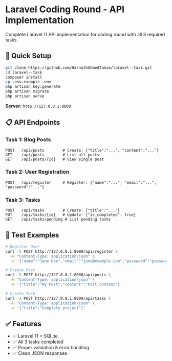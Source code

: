 # Laravel Coding Round - API Implementation

Complete Laravel 11 API implementation for coding round with all 3 required tasks.

## 🚀 Quick Setup

```bash
git clone https://github.com/HasnathAhmedTamim/laravel--task.git
cd laravel--task
composer install
cp .env.example .env
php artisan key:generate
php artisan migrate
php artisan serve
```

**Server:** `http://127.0.0.1:8000`

## 📋 API Endpoints

### Task 1: Blog Posts
```
POST   /api/posts        # Create: {"title":"...", "content":"..."}
GET    /api/posts        # List all posts
GET    /api/posts/{id}   # View single post
```

### Task 2: User Registration
```
POST   /api/register     # Register: {"name":"...", "email":"...", "password":"..."}
```

### Task 3: Tasks
```
POST   /api/tasks        # Create: {"title":"..."}
PUT    /api/tasks/{id}   # Update: {"is_completed": true}
GET    /api/tasks/pending # List pending tasks
```

## 🧪 Test Examples

```bash
# Register User
curl -X POST http://127.0.0.1:8000/api/register \
  -H "Content-Type: application/json" \
  -d '{"name":"Jane Doe","email":"jane@example.com","password":"password123"}'

# Create Post
curl -X POST http://127.0.0.1:8000/api/posts \
  -H "Content-Type: application/json" \
  -d '{"title":"My Post","content":"Post content"}'

# Create Task
curl -X POST http://127.0.0.1:8000/api/tasks \
  -H "Content-Type: application/json" \
  -d '{"title":"Complete project"}'
```

## ✅ Features
- ✅ Laravel 11 + SQLite
- ✅ All 3 tasks completed
- ✅ Proper validation & error handling
- ✅ Clean JSON responses
